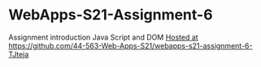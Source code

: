 # WebApps-S21-Assignment-6
Assignment introduction Java Script and DOM
<a href="https://github.com/44-563-Web-Apps-S21/webapps-s21-assignment-6-TJteja">Hosted at https://github.com/44-563-Web-Apps-S21/webapps-s21-assignment-6-TJteja </a>
